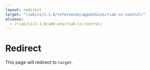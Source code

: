 ```yaml
---
layout: redirect
target: "riak/cs/2.1.0/references/appendices/riak-cs-control/"
aliases:
  - /riak/cs/2.1.0/add-ons/riak-cs-control/
---
```


# Redirect

This page will redirect to `target`.

